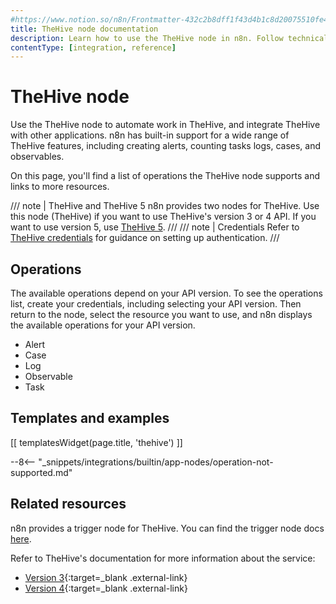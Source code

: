 ```yaml
---
#https://www.notion.so/n8n/Frontmatter-432c2b8dff1f43d4b1c8d20075510fe4
title: TheHive node documentation
description: Learn how to use the TheHive node in n8n. Follow technical documentation to integrate TheHive node into your workflows.
contentType: [integration, reference]
---
```


# TheHive node

Use the TheHive node to automate work in TheHive, and integrate TheHive with other applications. n8n has built-in support for a wide range of TheHive features, including creating alerts, counting tasks logs, cases, and observables. 

On this page, you'll find a list of operations the TheHive node supports and links to more resources.

/// note | TheHive and TheHive 5
n8n provides two nodes for TheHive. Use this node (TheHive) if you want to use TheHive's version 3 or 4 API. If you want to use version 5, use [TheHive 5](/integrations/builtin/app-nodes/n8n-nodes-base.thehive5.md).
///
/// note | Credentials
Refer to [TheHive credentials](/integrations/builtin/credentials/thehive.md) for guidance on setting up authentication. 
///

## Operations

The available operations depend on your API version. To see the operations list, create your credentials, including selecting your API version. Then return to the node, select the resource you want to use, and n8n displays the available operations for your API version. 

* Alert
* Case
* Log
* Observable
* Task

## Templates and examples

<!-- see https://www.notion.so/n8n/Pull-in-templates-for-the-integrations-pages-37c716837b804d30a33b47475f6e3780 -->
[[ templatesWidget(page.title, 'thehive') ]]

--8<-- "_snippets/integrations/builtin/app-nodes/operation-not-supported.md"

## Related resources

n8n provides a trigger node for TheHive. You can find the trigger node docs [here](/integrations/builtin/trigger-nodes/n8n-nodes-base.thehivetrigger.md).

Refer to TheHive's documentation for more information about the service:

* [Version 3](https://docs.thehive-project.org/thehive/legacy/thehive3/api/){:target=_blank .external-link}
* [Version 4](https://docs.thehive-project.org/cortex/api/api-guide/){:target=_blank .external-link}
